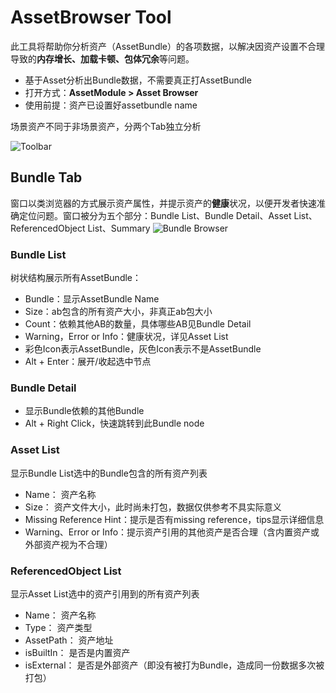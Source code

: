# **AssetBrowser Tool**
此工具将帮助你分析资产（AssetBundle）的各项数据，以解决因资产设置不合理导致的**内存增长、加载卡顿、包体冗余**等问题。

* 基于Asset分析出Bundle数据，不需要真正打AssetBundle
* 打开方式：**AssetModule > Asset Browser**
* 使用前提：资产已设置好assetbundle name

场景资产不同于非场景资产，分两个Tab独立分析

![Toolbar](https://github.com/xukunn1226/ResourcesManager/blob/master/Assets/AssetModule/AssetBrowser/Documentation/images/Toolbar.png "Toolbar")


## **Bundle Tab**
窗口以类浏览器的方式展示资产属性，并提示资产的**健康**状况，以便开发者快速准确定位问题。窗口被分为五个部分：Bundle List、Bundle Detail、Asset List、ReferencedObject List、Summary
![Bundle Browser](https://github.com/xukunn1226/ResourcesManager/blob/master/Assets/AssetModule/AssetBrowser/Documentation/images/Browser.png "Bundle Browser")

### **Bundle List**
树状结构展示所有AssetBundle：
* Bundle：显示AssetBundle Name
* Size：ab包含的所有资产大小，非真正ab包大小
* Count：依赖其他AB的数量，具体哪些AB见Bundle Detail
* Warning，Error or Info：健康状况，详见Asset List
* 彩色Icon表示AssetBundle，灰色Icon表示不是AssetBundle
* Alt + Enter：展开/收起选中节点

### **Bundle Detail**
* 显示Bundle依赖的其他Bundle
* Alt + Right Click，快速跳转到此Bundle node

### **Asset List**
显示Bundle List选中的Bundle包含的所有资产列表
* Name： 资产名称
* Size： 资产文件大小，此时尚未打包，数据仅供参考不具实际意义
* Missing Reference Hint：提示是否有missing reference，tips显示详细信息
* Warning、Error or Info：提示资产引用的其他资产是否合理（含内置资产或外部资产视为不合理）

### **ReferencedObject List**
显示Asset List选中的资产引用到的所有资产列表
* Name： 资产名称
* Type： 资产类型
* AssetPath： 资产地址
* isBuiltIn： 是否是内置资产
* isExternal： 是否是外部资产（即没有被打为Bundle，造成同一份数据多次被打包）
